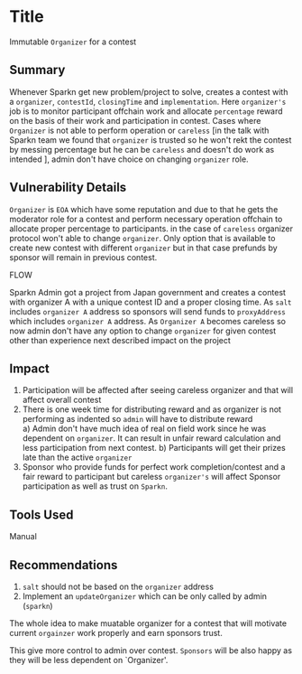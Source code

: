 # Title

Immutable `Organizer` for a contest


## Summary
Whenever Sparkn get new problem/project to solve, creates a contest with a `organizer`, `contestId`, `closingTime` and `implementation`. Here `organizer's` job is to monitor participant offchain work and allocate `percentage` reward on the basis of their work and participation in contest.
Cases where `Organizer` is not able to perform operation or `careless` [in the talk with Sparkn team we found that `organizer` is trusted so he won't rekt the contest by messing percentage but he can be `careless` and doesn't do work as intended ], admin don't have choice on changing `organizer` role.

## Vulnerability Details
`Organizer` is `EOA` which have some reputation and due to that he gets the moderator role for a contest and perform necessary operation offchain to allocate proper percentage to participants.
in the case of `careless` organizer protocol won't able to change `organizer`. Only option that is available to create new contest with different `organizer` but in that case prefunds by sponsor will remain in previous contest.

FLOW

Sparkn Admin got a project from Japan government and creates a contest with organizer A with a unique contest ID and a proper closing time.
As `salt` includes `organizer A` address so sponsors will send funds to `proxyAddress` which includes `organizer A` address. As `Organizer A` becomes careless so now admin don't have any option to change `organizer` for given contest other than experience next described impact on the project

## Impact
1. Participation will be affected after seeing careless organizer and that will affect overall contest
2. There is one week time for distributing reward and as organizer is not performing as indented so `admin` will have to distribute reward    
 a) Admin don't have much idea of real on field work since he 
    was dependent on `organizer`. It can result in unfair 
    reward calculation and less participation from next 
    contest.
 b) Participants will get their prizes late than the active 
   `organizer`
3. Sponsor who provide funds for perfect work completion/contest and a fair reward to participant but careless `organizer's` will affect Sponsor participation as well as trust on `Sparkn`. 

## Tools Used

Manual

## Recommendations

1. `salt` should not be based on the `organizer` address
2.  Implement an `updateOrganizer` which can be only called by admin (`sparkn`)

The whole idea to make muatable organizer for a contest that will motivate current `orgainzer` work properly and earn sponsors trust.

This give more control to admin over contest. `Sponsors` will be also happy as they will be less dependent on `Organizer'. 